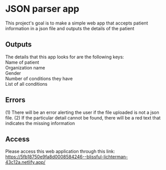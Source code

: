 # JSON parser app

This project's goal is to make a simple web app that accepts patient information in a json file and outputs the details of the patient

## Outputs

The details that this app looks for are the following keys:  
Name of patient  
Organization name  
Gender  
Number of conditions they have  
List of all conditions  

## Errors

(1) There will be an error alerting the user if the file uploaded is not a json file. 
(2) If the particular detail cannot be found, there will be a red text that indicates the missing information

## Access

Please access this web application through this link:  
https://5fb18750e9fa8d0008584246--blissful-lichterman-43c12a.netlify.app/
